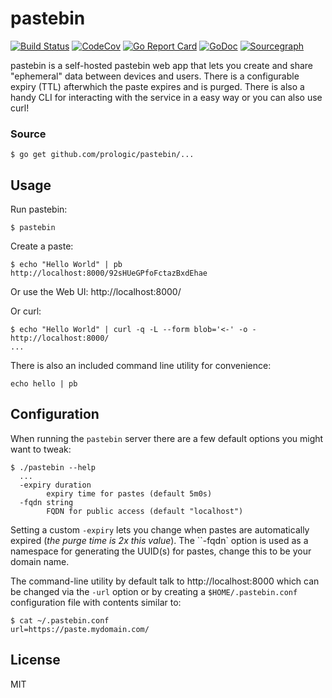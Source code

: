 # pastebin

[![Build Status](https://cloud.drone.io/api/badges/prologic/pastebin/status.svg)](https://cloud.drone.io/prologic/pastebin)
[![CodeCov](https://codecov.io/gh/prologic/pastebin/branch/master/graph/badge.svg)](https://codecov.io/gh/prologic/pastebin)
[![Go Report Card](https://goreportcard.com/badge/prologic/pastebin)](https://goreportcard.com/report/prologic/pastebin)
[![GoDoc](https://godoc.org/github.com/prologic/pastebin?status.svg)](https://godoc.org/github.com/prologic/pastebin) 
[![Sourcegraph](https://sourcegraph.com/github.com/prologic/pastebin/-/badge.svg)](https://sourcegraph.com/github.com/prologic/pastebin?badge)

pastebin is a self-hosted pastebin web app that lets you create and share
"ephemeral" data between devices and users. There is a configurable expiry
(TTL) afterwhich the paste expires and is purged. There is also a handy
CLI for interacting with the service in a easy way or you can also use curl!

### Source

```#!bash
$ go get github.com/prologic/pastebin/...
```

## Usage

Run pastebin:

```#!bash
$ pastebin
```

Create a paste:

```#!bash
$ echo "Hello World" | pb
http://localhost:8000/92sHUeGPfoFctazBxdEhae
```

Or use the Web UI: http://localhost:8000/

Or curl:

```#bash
$ echo "Hello World" | curl -q -L --form blob='<-' -o - http://localhost:8000/
...
```

There is also an included command line utility for convenience:

```#!bash
echo hello | pb
```

## Configuration

When running the `pastebin` server there are a few default options you might
want to tweak:

```
$ ./pastebin --help
  ...
  -expiry duration
        expiry time for pastes (default 5m0s)
  -fqdn string
        FQDN for public access (default "localhost")
```

Setting a custom `-expiry` lets you change when pastes are automatically
expired (*the purge time is 2x this value*). The ``-fqdn` option is used as
a namespace for generating the UUID(s) for pastes, change this to be your
domain name.

The command-line utility by default talk to http://localhost:8000 which can be
changed via the `-url` option or by creating a `$HOME/.pastebin.conf`
configuration file with contents similar to:

```
$ cat ~/.pastebin.conf
url=https://paste.mydomain.com/
```

## License

MIT
